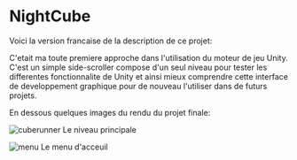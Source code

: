 # NightCube

Voici la version francaise de la description de ce projet:

C'etait ma toute premiere approche dans l'utilisation du moteur de jeu Unity.
C'est un simple side-scroller compose d'un seul niveau pour tester les differentes fonctionnalite de Unity et ainsi mieux comprendre cette interface de developpement graphique pour de nouveau l'utiliser dans de futurs projets.

En dessous quelques images du rendu du projet finale:

![cuberunner](https://user-images.githubusercontent.com/106030110/169709484-1bee6272-9a79-4dbd-bad8-451712a7818a.png) 
Le niveau principale


![menu](https://user-images.githubusercontent.com/106030110/169709534-6049eae6-8a0a-4145-87bb-054f5a64d793.png)
Le menu d'acceuil
